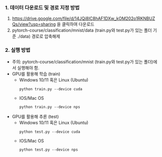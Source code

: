 ### 1. 데이터 다운로드 및 경로 지정 방법
1. https://drive.google.com/file/d/14JQi8IC8hAF1DXw_kOM202o1RKNBUZQs/view?usp=sharing 을 클릭하여 다운로드
2. pytorch-course/classification/mnist/data (train.py와 test.py가 있는 폴더 기준 ./data) 경로로 압축해제

### 2. 실행 방법
- 주의: pytorch-course/classification/mnist (train.py와 test.py가 있는 폴더)에서 실행해야 함.
- GPU를 활용해 학습 (train)
    - Windows 10/11 혹은 Linux (Ubuntu)
        ```
        python train.py --device cuda
        ```
    - IOS/Mac OS
        ```
        python train.py --device nps
        ```
- GPU를 활용해 추론 (test)
    - Windows 10/11 혹은 Linux (Ubuntu)
        ```
        python test.py --device cuda
        ```
    - IOS/Mac OS
        ```
        python test.py --device nps
        ```